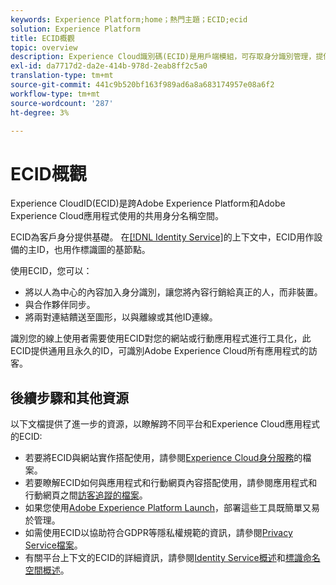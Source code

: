 ```yaml
---
keywords: Experience Platform;home；熱門主題；ECID;ecid
solution: Experience Platform
title: ECID概觀
topic: overview
description: Experience Cloud識別碼(ECID)是用戶端模組，可存取身分識別管理，提供三項主要功能。
exl-id: da7717d2-da2e-414b-978d-2eab8ff2c5a0
translation-type: tm+mt
source-git-commit: 441c9b520bf163f989ad6a8a683174957e08a6f2
workflow-type: tm+mt
source-wordcount: '287'
ht-degree: 3%

---
```


# ECID概觀

Experience CloudID(ECID)是跨Adobe Experience Platform和Adobe Experience Cloud應用程式使用的共用身分名稱空間。

ECID為客戶身分提供基礎。 在[[!DNL Identity Service]](./home.md)的上下文中，ECID用作設備的主ID，也用作標識圖的基節點。

使用ECID，您可以：

* 將以人為中心的內容加入身分識別，讓您將內容行銷給真正的人，而非裝置。
* 與合作夥伴同步。
* 將兩對連結饋送至圖形，以與離線或其他ID連線。

識別您的線上使用者需要使用ECID對您的網站或行動應用程式進行工具化，此ECID提供通用且永久的ID，可識別Adobe Experience Cloud所有應用程式的訪客。

## 後續步驟和其他資源

以下文檔提供了進一步的資源，以瞭解跨不同平台和Experience Cloud應用程式的ECID:

* 若要將ECID與網站實作搭配使用，請參閱[Experience Cloud身分服務](https://experienceleague.adobe.com/docs/id-service/using/home.html?lang=zh-tw)的檔案。
* 若要瞭解ECID如何與應用程式和行動網頁內容搭配使用，請參閱應用程式和行動網頁之間[訪客追蹤的檔案](https://experienceleague.adobe.com/docs/mobile-services/ios/sdk-reference-ios/hybrid-app.html?lang=en#sdk-reference-ios)。
* 如果您使用[Adobe Experience Platform Launch](https://experienceleague.adobe.com/docs/launch/using/home.html?lang=en)，部署這些工具既簡單又易於管理。
* 如需使用ECID以協助符合GDPR等隱私權規範的資訊，請參閱[Privacy Service檔案](../privacy-service/identity-data.md)。
* 有關平台上下文的ECID的詳細資訊，請參閱[Identity Service概述](./home.md)和[標識命名空間概述](./namespaces.md)。